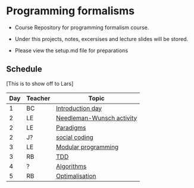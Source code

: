 # Programming formalisms
- Course Repository for programming formalism course.
- Under this projects, notes, excersises and lecture slides will be stored.

- Please view the setup.md file for preparations


## Schedule

[This is to show off to Lars]

Day | Teacher | Topic
----|---------|-------------------------------------------
1   | BC      | [Introduction day](https://uppmax.github.io/programming_formalisms_intro/index.html)
2   | LE      | [Needleman-Wunsch activity](DevelopmentDesign/Needleman_Wunsch_activity.md)
2   | LE      | [Paradigms](DevelopmentDesign/README.md)
2   | J?      | [social coding](https://github.com/UPPMAX/programming_formalisms/tree/main/common-practices)
3   | LE      | [Modular programming](https://github.com/UPPMAX/programming_formalisms/blob/main/DevelopmentDesign/Modular_Programming.pdf)
3   | RB      | [TDD](tdd/README.md)
4   | ?       | [Algorithms](https://uppsala.instructure.com/courses/69215/pages/introduction-to-algorithms-and-datastructures?module_item_id=502918)
5   | RB      | [Optimalisation](optimalisation/README.md)
